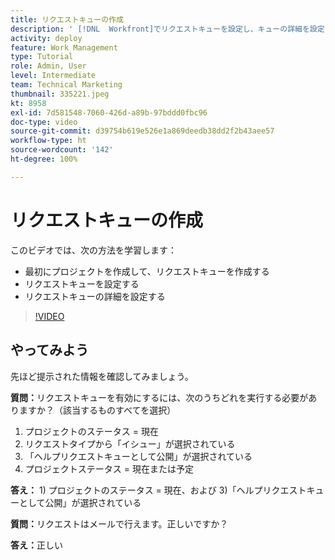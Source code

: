 ```yaml
---
title: リクエストキューの作成
description: ' [!DNL  Workfront]でリクエストキューを設定し、キューの詳細を設定する方法を説明します。組織が作業の取り込みを管理するのに役立つ手順を示します。'
activity: deploy
feature: Work Management
type: Tutorial
role: Admin, User
level: Intermediate
team: Technical Marketing
thumbnail: 335221.jpeg
kt: 8958
exl-id: 7d581548-7060-426d-a89b-97bddd0fbc96
doc-type: video
source-git-commit: d39754b619e526e1a869deedb38dd2f2b43aee57
workflow-type: ht
source-wordcount: '142'
ht-degree: 100%

---
```


# リクエストキューの作成

このビデオでは、次の方法を学習します：

* 最初にプロジェクトを作成して、リクエストキューを作成する
* リクエストキューを設定する
* リクエストキューの詳細を設定する

>[!VIDEO](https://video.tv.adobe.com/v/335221/?quality=12)

## やってみよう

先ほど提示された情報を確認してみましょう。

**質問：**&#x200B;リクエストキューを有効にするには、次のうちどれを実行する必要がありますか？（該当するものすべてを選択）

1. プロジェクトのステータス = 現在
1. リクエストタイプから「イシュー」が選択されている
1. 「ヘルプリクエストキューとして公開」が選択されている
1. プロジェクトステータス = 現在または予定

**答え：** 1) プロジェクトのステータス = 現在、および 3)「ヘルプリクエストキューとして公開」が選択されている

**質問：**&#x200B;リクエストはメールで行えます。正しいですか？

**答え：**&#x200B;正しい

